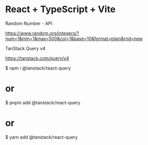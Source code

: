 # React + TypeScript + Vite

Random Number - API

https://www.random.org/integers/?num=1&min=1&max=500&col=1&base=10&format=plain&rnd=new

TanStack Query v4

https://tanstack.com/query/v4

$ npm i @tanstack/react-query
# or
$ pnpm add @tanstack/react-query
# or
$ yarn add @tanstack/react-query